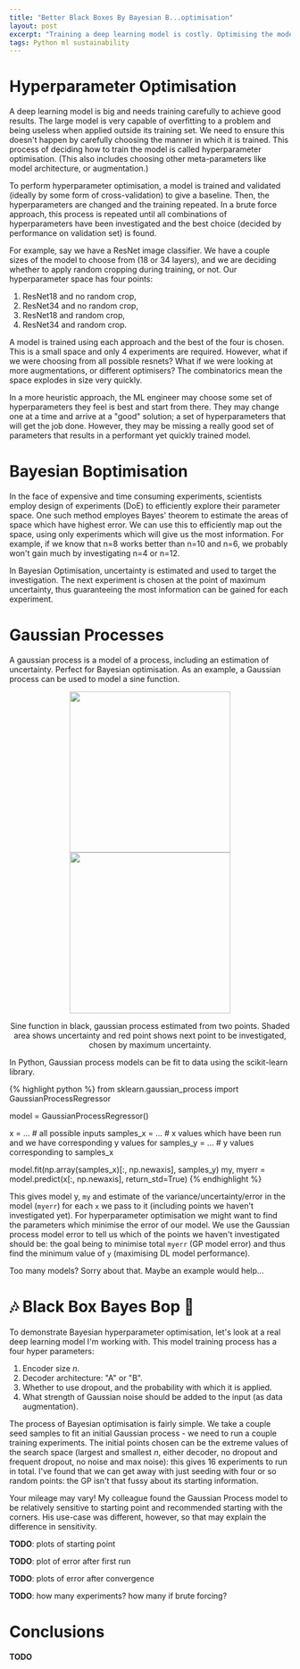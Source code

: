 ```yaml
---
title: "Better Black Boxes By Bayesian B...optimisation"
layout: post
excerpt: "Training a deep learning model is costly. Optimising the model hyperparameters, even more so. We can learn lessons from lab experiment design and apply it to hyperparameter optimisation to reduce the amount of training required"
tags: Python ml sustainability
---
```


# Hyperparameter Optimisation

A deep learning model is big and needs training carefully to achieve good results. The large model is very capable of overfitting to a problem and being useless when applied outside its training set. We need to ensure this doesn't happen by carefully choosing the manner in which it is trained. This process of deciding how to train the model  is called hyperparameter optimisation. (This also includes choosing other meta-parameters like model architecture, or augmentation.)

To perform hyperparameter optimisation, a model is trained and validated (ideally by some form of cross-validation) to give a baseline. Then, the hyperparameters are changed and the training repeated. In a brute force approach, this process is repeated until all combinations of hyperparameters have been investigated and the best choice (decided by performance on validation set) is found.

For example, say we have a ResNet image classifier. We have a couple sizes of the model to choose from (18 or 34 layers), and we are deciding whether to apply random cropping during training, or not. Our hyperparameter space has four points:
 1. ResNet18 and no random crop,
 2. ResNet34 and no random crop,
 3. ResNet18 and random crop,
 4. ResNet34 and random crop.

A model is trained using each approach and the best of the four is chosen. This is a small space and only 4 experiments are required. However, what if we were choosing from all possible resnets? What if we were looking at more augmentations, or different optimisers? The combinatorics mean the space explodes in size very quickly.

In a more heuristic approach, the ML engineer may choose some set of hyperparameters they feel is best and start from there. They may change one at a time and arrive at a "good" solution; a set of hyperparameters that will get the job done. However, they may be missing a really good set of parameters that results in a performant yet quickly trained model.

# Bayesian Boptimisation
In the face of expensive and time consuming experiments, scientists employ design of experiments (DoE) to efficiently explore their parameter space. One such method employes Bayes' theorem to estimate the areas of space which have highest error. We can use this to efficiently map out the space, using only experiments which will give us the most information. For example, if we know that n=8 works better than n=10 and n=6, we probably won't gain much by investigating n=4 or n=12.

In Bayesian Optimisation, uncertainty is estimated and used to target the investigation. The next experiment is chosen at the point of maximum uncertainty, thus guaranteeing the most information can be gained for each experiment.

# Gaussian Processes
A gaussian process is a model of a process, including an estimation of uncertainty. Perfect for Bayesian optimisation. As an example, a Gaussian process can be used to model a sine function.

<center class="standout">
<img src="{{site.baseurl}}/img/bayesian-bop/sine-est/2.png" style="display: inline-block; width: 30vw;">
<img src="{{site.baseurl}}/img/bayesian-bop/sine-est/3.png" style="display: inline-block; width: 30vw;">
<p>Sine function in black, gaussian process estimated from two points. Shaded area shows uncertainty and red point shows next point to be investigated, chosen by maximum uncertainty.</p>
</center>

In Python, Gaussian process models can be fit to data using the scikit-learn library.

{% highlight python %}
from sklearn.gaussian_process import GaussianProcessRegressor

model = GaussianProcessRegressor()

x = ... # all possible inputs
samples_x = ... # x values which have been run and we have corresponding y values for
samples_y = ... # y values corresponding to samples_x

model.fit(np.array(samples_x)[:, np.newaxis], samples_y)
my, myerr = model.predict(x[:, np.newaxis], return_std=True)
{% endhighlight %}

This gives model y, `my` and estimate of the variance/uncertainty/error in the model (`myerr`) for each `x` we pass to it (including points we haven't investigated yet). For hyperparameter optimisation we might want to find the parameters which minimise the error of our model. We use the Gaussian process model error to tell us which of the points we haven't investigated should be: the goal being to minimise total `myerr` (GP model error) and thus find the minimum value of `y` (maximising DL model performance).

Too many models? Sorry about that. Maybe an example would help...

# 🎶 Black Box Bayes Bop 🎵
To demonstrate Bayesian hyperparameter optimisation, let's look at a real deep learning model I'm working with. This model training process has a four hyper parameters:
 1. Encoder size $n$.
 2. Decoder architecture: "A" or "B".
 3. Whether to use dropout, and the probability with which it is applied.
 4. What strength of Gaussian noise should be added to the input (as data augmentation).

The process of Bayesian optimisation is fairly simple. We take a couple seed samples to fit an initial Gaussian process - we need to run a couple training experiments. The initial points chosen can be the extreme values of the search space (largest and smallest $n$, either decoder, no dropout and frequent dropout, no noise and max noise): this gives 16 experiments to run in total. I've found that we can get away with just seeding with four or so random points: the GP isn't that fussy about its starting information.

<div class="standout">
Your mileage may vary! My colleague found the Gaussian Process model to be relatively sensitive to starting point and recommended starting with the corners. His use-case was different, however, so that may explain the difference in sensitivity.
</div>

**TODO**: plots of starting point

**TODO**: plot of error after first run

**TODO**: plots of error after convergence

**TODO**: how many experiments? how many if brute forcing?

# Conclusions
**TODO**
